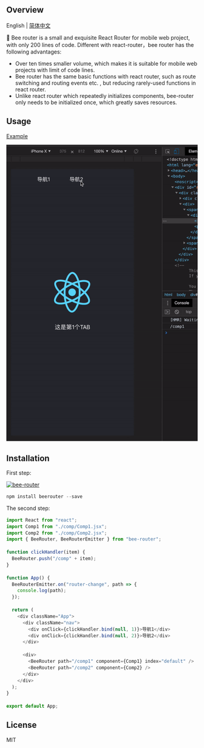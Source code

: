 ## Overview

English | [简体中文](./README.md)

🦋 Bee router is a small and exquisite React Router for mobile web project, with only 200 lines of code. Different with react-router，bee router has the following advantages:

- Over ten times smaller volume, which makes it is suitable for mobile web projects with limit of code lines.
- Bee router has the same basic functions with react router, such as route switching and routing events etc. , but reducing rarely-used functions in react router.
- Unlike react router which repeatedly initializes components, bee-router only needs to be initialized once, which greatly saves resources.

## Usage

[Example](https://ilgei.github.io/beerouter/)

![img](./example.gif)

## Installation

First step:

[![bee-router](https://nodei.co/npm/beerouter.png)](https://npmjs.org/package/beerouter)

```js
npm install beerouter --save
```

The second step:

```js
import React from "react";
import Comp1 from "./comp/Comp1.jsx";
import Comp2 from "./comp/Comp2.jsx";
import { BeeRouter, BeeRouterEmitter } from "bee-router";

function clickHandler(item) {
  BeeRouter.push("/comp" + item);
}

function App() {
  BeeRouterEmitter.on("router-change", path => {
    console.log(path);
  });

  return (
    <div className="App">
      <div className="nav">
        <div onClick={clickHandler.bind(null, 1)}>导航1</div>
        <div onClick={clickHandler.bind(null, 2)}>导航2</div>
      </div>

      <div>
        <BeeRouter path="/comp1" component={Comp1} index="default" />
        <BeeRouter path="/comp2" component={Comp2} />
      </div>
    </div>
  );
}

export default App;
```

## License

MIT

